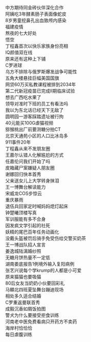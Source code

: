 中方期待同金砖伙伴深化合作  
阿姨吃3年酵素肠子表面像蛇皮  
8岁男童挖鼻孔出血致颅内感染  
福建疫情  
熬夜的七大好处  
悟空  
丁程鑫首次以快乐家族身份亮相  
IQ颜值双在线  
原来还有这种上下铺  
C罗进球  
乌方不排除与俄罗斯爆发战争可能性  
五角大楼悬挂巨幅美国国旗  
网贷60万买私教课程被排到2034年  
第二代新冠疫苗已完成II期临床试验  
想去广西吃水果了  
领导对准时下班的员工有看法吗  
我以为东北话已经天下无敌了  
圆明园一游客踩踏遗址被行拘  
40元能买100G虐猫视频  
猕猴桃出厂前要测糖分拍CT  
北京天通苑小区的人口比冰岛多  
911事件20年  
丁程鑫从来不发朋友圈  
王嘉尔认错人化解尴尬的方式  
任嘉伦问我们开始了吗  
皮箱藏尸案嫌疑人朋友圈  
谢娜回归快本首秀  
父亲送女儿上大学转身抹泪  
王一博舞台解读能力  
宋威龙COS步惊云  
重庆暴雨  
退伍兵回家定时喊妈妈熄灯起床  
钟楚曦顶楼写真  
军训服能有多不合身  
因发疯文学引起的社死  
妖精的尾巴百年任务动画化  
没戴头盔被罚后骑手免受伤给交警买奶茶  
王一博战队招人宣言  
姜逸城陆漓婚纱照  
无糖月饼热量不一定低  
湖南娄底报告1例境外输入复阳病例  
张艺兴说每个学krump的人都是小可爱  
原来猫猫也要吸猫  
80后女友当奶奶小伙要回彩礼  
马頔北四班夏坠舞台蹦迪现场  
相处多久适合结婚  
C罗重返曼联首秀  
成毅沉香如屑饭拍图  
警犬为什么要接受拒食训练  
河南老中医免费看病只开药方不卖药  
海岸村恰恰恰  
每日虐腹训练  
